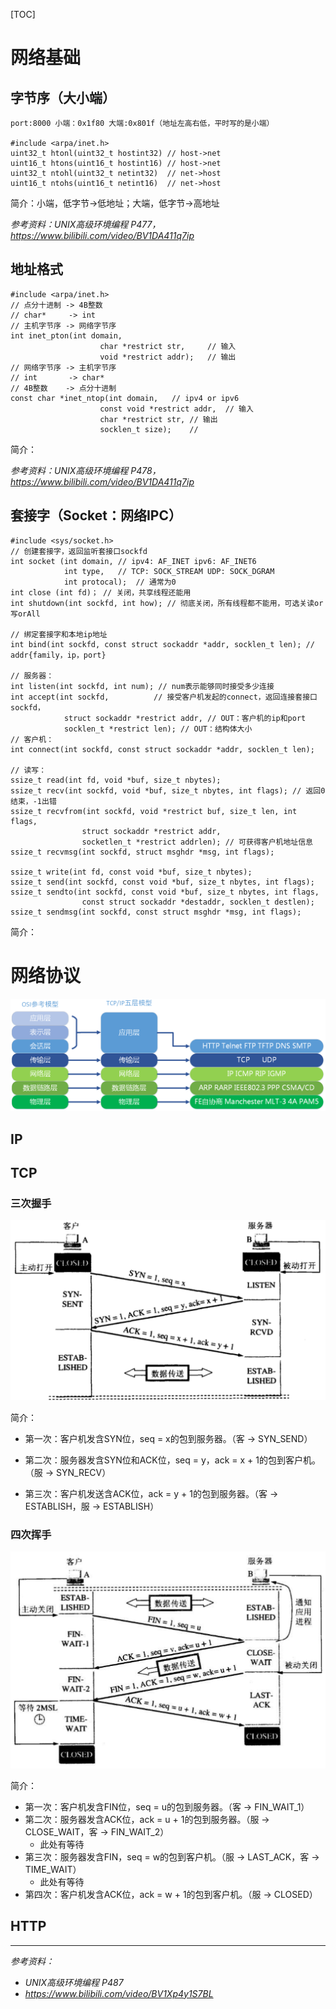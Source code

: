 [TOC]

# 网络基础



## 字节序（大小端）

```
port:8000 小端：0x1f80 大端:0x801f（地址左高右低，平时写的是小端）

#include <arpa/inet.h>
uint32_t htonl(uint32_t hostint32) // host->net
uint16_t htons(uint16_t hostint16) // host->net
uint32_t ntohl(uint32_t netint32)  // net->host
uint16_t ntohs(uint16_t netint16)  // net->host
```

简介：小端，低字节->低地址；大端，低字节->高地址



*参考资料：UNIX高级环境编程 P477，<https://www.bilibili.com/video/BV1DA411q7ip>*



## 地址格式

```
#include <arpa/inet.h>
// 点分十进制 -> 4B整数
// char*     -> int
// 主机字节序 -> 网络字节序
int inet_pton(int domain,
					char *restrict str,		// 输入
					void *restrict addr);	// 输出
// 网络字节序 -> 主机字节序
// int       -> char*
// 4B整数    -> 点分十进制 
const char *inet_ntop(int domain,	// ipv4 or ipv6
					const void *restrict addr,	// 输入
					char *restrict str,	// 输出
					socklen_t size);	//
```

简介：



*参考资料：UNIX高级环境编程 P478，<https://www.bilibili.com/video/BV1DA411q7ip>*



## 套接字（Socket：网络IPC）

```
#include <sys/socket.h>
// 创建套接字，返回监听套接口sockfd
int socket (int domain,	// ipv4: AF_INET ipv6: AF_INET6
			int type,	// TCP: SOCK_STREAM UDP: SOCK_DGRAM
			int protocal);	// 通常为0
int close (int fd)； // 关闭，共享线程还能用
int shutdown(int sockfd, int how); // 彻底关闭，所有线程都不能用，可选关读or写orAll

// 绑定套接字和本地ip地址
int bind(int sockfd, const struct sockaddr *addr, socklen_t len); // addr{family，ip，port}

// 服务器：
int listen(int sockfd, int num); // num表示能够同时接受多少连接
int accept(int sockfd,			// 接受客户机发起的connect，返回连接套接口sockfd，
			struct sockaddr *restrict addr, // OUT：客户机的ip和port
			socklen_t *restrict len); // OUT：结构体大小
// 客户机：
int connect(int sockfd, const struct sockaddr *addr, socklen_t len);

// 读写：
ssize_t read(int fd, void *buf, size_t nbytes);
ssize_t recv(int sockfd, void *buf, size_t nbytes, int flags); // 返回0结束，-1出错
ssize_t recvfrom(int sockfd, void *restrict buf, size_t len, int flags,
				struct sockaddr *restrict addr,
				socketlen_t *restrict addrlen); // 可获得客户机地址信息
ssize_t recvmsg(int sockfd, struct msghdr *msg, int flags);

ssize_t write(int fd, const void *buf, size_t nbytes);
ssize_t send(int sockfd, const void *buf, size_t nbytes, int flags);
ssize_t sendto(int sockfd, const void *buf, size_t nbytes, int flags,
				const struct sockaddr *destaddr, socklen_t destlen);
ssize_t sendmsg(int sockfd, const struct msghdr *msg, int flags);

```

简介：



# 网络协议

<img src="appendix\osi7.png" style="zoom:50%;" />



## IP



## TCP



### 三次握手

<img src="appendix\3shake.png" style="zoom:50%;" />

简介：

- 第一次：客户机发含SYN位，seq = x的包到服务器。（客 -> SYN_SEND）

- 第二次：服务器发含SYN位和ACK位，seq = y，ack = x + 1的包到客户机。（服 -> SYN_RECV）

- 第三次：客户机发送含ACK位，ack = y + 1的包到服务器。（客 -> ESTABLISH，服 -> ESTABLISH）

  

### 四次挥手

<img src="appendix\4wave.png" style="zoom:50%;" />

简介：

- 第一次：客户机发含FIN位，seq = u的包到服务器。（客 -> FIN_WAIT_1）
- 第二次：服务器发含ACK位，ack = u + 1的包到服务器。（服 -> CLOSE_WAIT，客 -> FIN_WAIT_2）
  - 此处有等待
- 第三次：服务器发含FIN，seq = w的包到客户机。（服 -> LAST_ACK，客 -> TIME_WAIT）
  - 此处有等待
- 第四次：客户机发含ACK位，ack = w + 1的包到客户机。（服 -> CLOSED）





## HTTP





------

*参考资料：*

- *UNIX高级环境编程 P487*
- *<https://www.bilibili.com/video/BV1Xp4y1S7BL>*